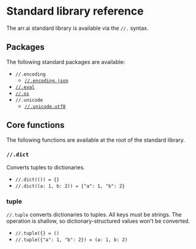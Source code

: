 # Standard library reference

The arr.ai standard library is available via the `//.` syntax.

## Packages

The following standard packages are available:

- `//.encoding`
  - [`//.encoding.json`](std-encoding-json.md)
- [`//.eval`](std-eval.md)
- [`//.os`](std-os.md)
- `//.unicode`
  - [`//.unicode.utf8`](std-unicode-utf8.md)

## Core functions

The following functions are available at the root of the standard library.

### `//.dict`

Converts tuples to dictionaries.

- `//.dict(()) = {}`
- `//.dict((a: 1, b: 2)) = {"a": 1, "b": 2}`

### tuple

`//.tuple` converts dictionaries to tuples. All keys must be strings. The
operation is shallow, so dictionary-structured values won't be converted.

- `//.tuple({} = ()`
- `//.tuple({"a": 1, "b": 2}) = (a: 1, b: 2)`
